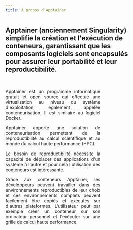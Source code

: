 ```yaml
---
title: À propos d'Apptainer
---
```


<h2 class="about-lead text-center">Apptainer (anciennement Singularity) simplifie la création et l'exécution de conteneurs, garantissant que les composants logiciels sont encapsulés pour assurer leur portabilité et leur reproductibilité.</h2>

<br/>

<style>
* {
  box-sizing: border-box;
}

/* Create two unequal columns that floats next to each other */
.column {
  float: left;
}

.left {
  width: 25%;
}

.right {
  width: 75%;
}

/* Clear floats after the columns */
.row:after {
  content: "";
  display: table;
  clear: both;
}
</style>
<div class="row">
<div class="column left">
<img class="logo-apptainer" width=100%/>
</div>
<div class="column right">
<div align="justify">

Apptainer est un programme informatique gratuit et open source qui effectue une virtualisation au niveau du système d'exploitation, également appelée conteneurisation. Il est similaire au logiciel Docker.

Apptainer apporte une solution de conteneurisation permettant de la reproductibilité au calcul scientifique et au monde du calcul haute performance (HPC).

Le besoin de reproductibilité nécessite la capacité de déplacer des applications d'un système à l'autre et pour cela l'utilisation des conteneurs est intéressante.

Grâce aux conteneurs Apptainer, les développeurs peuvent travailler dans des environnements reproductibles de leur choix et ces environnements complets peuvent facilement être copiés et exécutés sur d'autres plateformes. L'utilisateur peut par exemple créer un conteneur sur son ordinateur personnel et l'exécuter sur une grille de calcul haute performance.

</div>
</div>
</div>